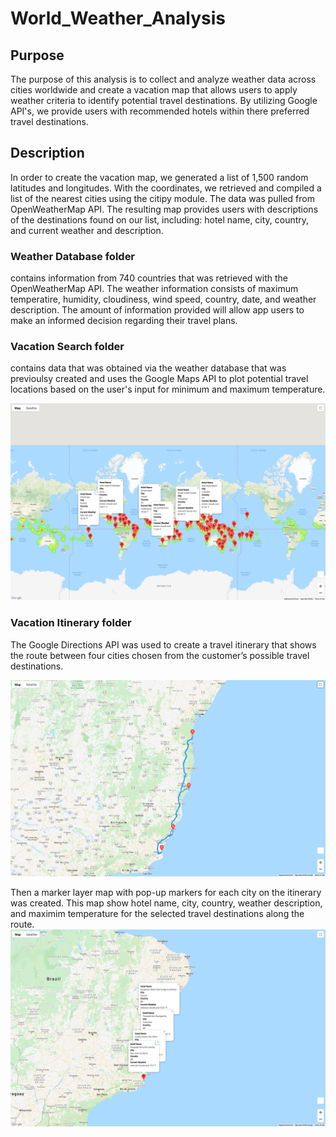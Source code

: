 # World_Weather_Analysis

## Purpose
The purpose of this analysis is to collect and analyze weather data across cities worldwide and create a vacation map that allows users to apply weather criteria to identify potential travel destinations. 
By utilizing Google API's, we provide users with recommended hotels within there preferred travel destinations.

## Description
In order to create the vacation map, we generated a list of 1,500 random latitudes and longitudes. With the coordinates, we retrieved and compiled a list of the nearest cities using the citipy module. The data was pulled from OpenWeatherMap API. 
The resulting map provides users with descriptions of the destinations found on our list, including: hotel name, city, country, and current weather and description.

### Weather Database folder 
contains information from 740 countries that was retrieved with the OpenWeatherMap API. The weather information consists of maximum temperatire, humidity, cloudiness, wind speed, country, date, and weather description. The amount of information provided will allow app users to make an informed decision regarding their travel plans.

### Vacation Search folder 
contains data that was obtained via the weather database that was previoulsy created and uses the Google Maps API to plot potential travel locations based on the user's input for minimum and maximum temperature. 

![Vacation_Search_map](Vacation_Search/WeatherPy_vacation_map.png)

### Vacation Itinerary folder

The Google Directions API was used to create a travel itinerary that shows the route between four cities chosen from the customer’s possible travel destinations.  

![WeatherPy_travel_map](Vacation_Itinerary/WeatherPy_travel_map.png)

Then a marker layer map with pop-up markers for each city on the itinerary was created. This map show hotel name, city, country, weather description, and maximim temperature for the selected travel destinations along the route.
![WeatherPy_travel_map_markers](Vacation_Itinerary/WeatherPy_travel_map_markers.png)
